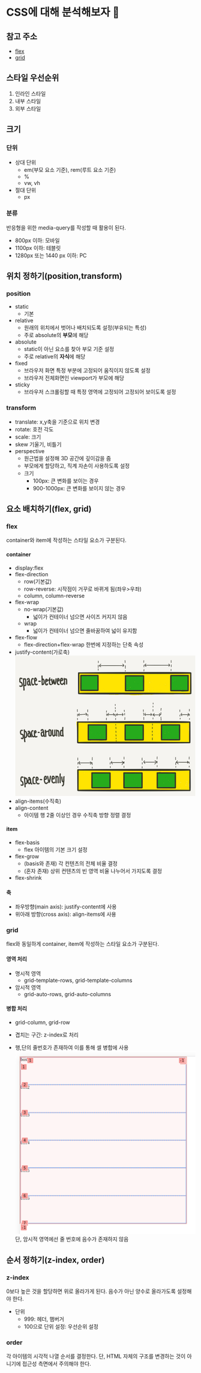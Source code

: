 # CSS에 대해 분석해보자 🤖

## 참고 주소

- [flex](https://studiomeal.com/archives/197)
- [grid](https://studiomeal.com/archives/533)

## 스타일 우선순위

1. 인라인 스타일
2. 내부 스타일
3. 외부 스타일

## 크기

### 단위

- 상대 단위
  - em(부모 요소 기준), rem(루트 요소 기준)
  - %
  - vw, vh
- 절대 단위
  - px

### 분류

반응형을 위한 media-query를 작성할 때 활용이 된다.

- 800px 이하: 모바일
- 1100px 이하: 테블릿
- 1280px 또는 1440 px 이하: PC

## 위치 정하기(position,transform)

### position

- static
  - 기본
- relative
  - 원래의 위치에서 벗어나 배치되도록 설정(부유되는 특성)
  - 주로 absolute의 **부모**에 해당
- absolute
  - static이 아닌 요소를 찾아 부모 기준 설정
  - 주로 relative의 **자식**에 해당
- fixed
  - 브라우저 화면 특정 부분에 고정되어 움직이지 않도록 설정
  - 브라우저 전체화면인 viewport가 부모에 해당
- sticky
  - 브라우저 스크롤링할 때 특정 영역에 고정되어 고정되어 보이도록 설정

### transform

- translate: x,y축을 기준으로 위치 변경
- rotate: 호전 각도
- scale: 크기
- skew 기울기, 비틀기
- perspective
  - 원근법을 설정해 3D 공간에 깊이감을 줌
  - 부모에게 할당하고, 직계 자손이 사용하도록 설정
  - 크기
    - 100px: 큰 변화를 보이는 경우
    - 900-1000px: 큰 변화를 보이지 않는 경우

## 요소 배치하기(flex, grid)

### flex

container와 item에 작성하는 스타일 요소가 구분된다.

#### container

- display:flex
- flex-direction
  - row(기본값)
  - row-reverse: 시작점이 거꾸로 바뀌게 됨(좌우>우좌)
  - column, column-reverse
- flex-wrap
  - no-wrap(기본값)
    - 넓이가 컨테이너 넘으면 사이즈 커지지 않음
  - wrap
    - 넓이가 컨테이너 넘으면 줄바꿈하여 넓이 유지함
- flex-flow
  - flex-direction+flex-wrap 한번에 지정하는 단축 속성
- justify-content(가로축)
  ![justify-content](./image/flex.png)
- align-items(수직축)
- align-content
  - 아이템 행 2줄 이상인 경우 수직축 방향 정렬 결정

#### item

- flex-basis
  - flex 아이템의 기본 크기 설정
- flex-grow
  - (basis와 존재) 각 컨텐츠의 전체 비율 결정
  - (혼자 존재) 상위 컨텐츠의 빈 영역 비율 나누어서 가지도록 결정
- flex-shrink

#### 축

- 좌우방향(main axis): justify-content에 사용
- 위아래 방향(cross axis): align-items에 사용

### grid

flex와 동일하게 container, item에 작성하는 스타일 요소가 구분된다.

#### 영역 처리

- 명시적 영역
  - grid-template-rows, grid-template-columns
- 암시적 영역
  - grid-auto-rows, grid-auto-columns

#### 병합 처리

- grid-column, grid-row
- 겹치는 구간: z-index로 처리

- 행,단의 줄번호가 존재하여 이를 통해 셀 병합에 사용
  ![grid](./image/grid.png)
  단, 암시적 영역에선 줄 번호에 음수가 존재하지 않음

## 순서 정하기(z-index, order)

### z-index

0보다 높은 것을 할당하면 위로 올라가게 된다. 음수가 아닌 양수로 올라가도록 설정해야 한다.

- 단위
  - 999: 헤더, 햄버거
  - 100으로 단위 설정: 우선순위 설정

### order

각 아이템의 시각적 나열 순서를 결정한다. 단, HTML 자체의 구조를 변경하는 것이 아니기에 접근성 측면에서 주의해야 한다.
